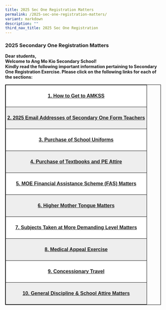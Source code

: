 ```yaml
---
title: 2025 Sec One Registration Matters
permalink: /2025-sec-one-registration-matters/
variant: markdown
description: ""
third_nav_title: 2025 Sec One Registration
---
```

<h3>2025 Secondary One Registration Matters</h3>
<p><strong>Dear students, <br>
	Welcome to Ang Mo Kio Secondary School!<br>Kindly read the following important information pertaining to Secondary One Registration Exercise. Please click on the following links for each of the sections:</strong>
</p>
<style type="text/css">
.tg  {border-collapse:collapse;border-spacing:0;}
.tg td{border-color:black;border-style:solid;border-width:1px;font-family:Arial, sans-serif;font-size:16px;
  overflow:hidden;padding:10px 5px;word-break:normal;}
.tg th{border-color:black;border-style:solid;border-width:1px;font-family:Arial, sans-serif;font-size:16px;
  font-weight:normal;overflow:hidden;padding:10px 5px;word-break:normal;}
.tg .tg-tlx9{background-color:#FFF;color:#333;text-align:center;vertical-align:top}
.tg .tg-nk7v{background-color:#EEE;color:#444;text-align:center;vertical-align:top}
.tg .tg-x2e3{background-color:#EEE;color:#444;text-align:center;vertical-align:middle}
</style>
<table class="tg" style="border: 1px solid black">
<thead>
  <tr style="border: 1px solid black">
    <th class="tg-tlx9" colspan="5" style="border: 1px solid black"><span style="font-weight:normal"><p><b><a href="/how-to-get-to-amkss/">1. How to Get to AMKSS</a></b></p></span></th>
  </tr>
</thead>
<tbody>
  <tr style="border: 1px solid black">
    <td class="tg-x2e3" colspan="5" style="border: 1px solid black"><span style="color:#444;background-color:#EEE"><p><b><a href="/2025-email-addresses-of-secondary-one-form-teachers/">2.	2025 Email Addresses of Secondary One Form Teachers</a></b></p></span></td>
  </tr>  
</tbody>
	<thead>
  <tr style="border: 1px solid black">
    <th class="tg-tlx9" colspan="5" style="border: 1px solid black"><span style="font-weight:normal"><p><b><a href="/purchase-of-school-uniforms/">3.	Purchase of School Uniforms</a></b></p></span></th>
  </tr>
</thead>
	<tbody>
  <tr style="border: 1px solid black">
    <td class="tg-x2e3" colspan="5" style="border: 1px solid black"><span style="color:#444;background-color:#EEE"><p><b><a href="/purchase-of-textbooks-and-pe-attire/">4.	Purchase of Textbooks and PE Attire</a></b></p></span></td>
  </tr>  
</tbody>
	<thead>
  <tr style="border: 1px solid black">
    <th class="tg-tlx9" colspan="5" style="border: 1px solid black"><span style="font-weight:normal"><p><b><a href="/moe-financial-assistance-scheme-fas-matters/">5.	MOE Financial Assistance Scheme (FAS) Matters</a></b></p></span></th>
  </tr>
</thead>
	<tbody>
  <tr style="border: 1px solid black">
    <td class="tg-x2e3" colspan="5" style="border: 1px solid black"><span style="color:#444;background-color:#EEE"><p><b><a href="/higher-mother-tongue-matters/">6.	Higher Mother Tongue Matters</a></b></p></span></td>
  </tr>  
</tbody>
	<thead>
  <tr style="border: 1px solid black">
    <th class="tg-tlx9" colspan="5" style="border: 1px solid black"><span style="font-weight:normal"><p><b><a href="/subjects-taken-at-more-demanding-level-matters/">7.	Subjects Taken at More Demanding Level Matters</a></b></p></span></th>
  </tr>
</thead>
	<tbody>
  <tr style="border: 1px solid black">
    <td class="tg-x2e3" colspan="5" style="border: 1px solid black"><span style="color:#444;background-color:#EEE"><p><b><a href="/medical-appeal-exercise/">8.	Medical Appeal Exercise</a></b></p></span></td>
  </tr>  
</tbody>
	<thead>
  <tr style="border: 1px solid black">
    <th class="tg-tlx9" colspan="5" style="border: 1px solid black"><span style="font-weight:normal"><p><b><a href="/subjects-taken-at-more-demanding-level-matters/">9.	Concessionary Travel</a></b></p></span></th>
  </tr>
</thead>
	<tbody>
  <tr style="border: 1px solid black">
    <td class="tg-x2e3" colspan="5" style="border: 1px solid black"><span style="color:#444;background-color:#EEE"><p><b><a href="/medical-appeal-exercise/">10.	General Discipline &amp; School Attire Matters
</a></b></p></span></td>
  </tr>  
</tbody>

	

	
	
	
</table>